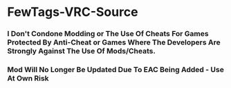 # FewTags-VRC-Source

### I Don't Condone Modding or The Use Of Cheats For Games Protected By Anti-Cheat or Games Where The Developers Are Strongly Against The Use Of Mods/Cheats.

### Mod Will No Longer Be Updated Due To EAC Being Added - Use At Own Risk
